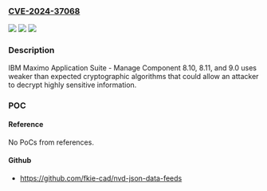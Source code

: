 ### [CVE-2024-37068](https://cve.mitre.org/cgi-bin/cvename.cgi?name=CVE-2024-37068)
![](https://img.shields.io/static/v1?label=Product&message=Maximo%20Application%20Suite&color=blue)
![](https://img.shields.io/static/v1?label=Version&message=%3D%208.10%2C%208.11%2C%209.0%20&color=brighgreen)
![](https://img.shields.io/static/v1?label=Vulnerability&message=CWE-327%20Use%20of%20a%20Broken%20or%20Risky%20Cryptographic%20Algorithm&color=brighgreen)

### Description

IBM Maximo Application Suite - Manage Component 8.10, 8.11, and 9.0 uses weaker than expected cryptographic algorithms that could allow an attacker to decrypt highly sensitive information.

### POC

#### Reference
No PoCs from references.

#### Github
- https://github.com/fkie-cad/nvd-json-data-feeds

